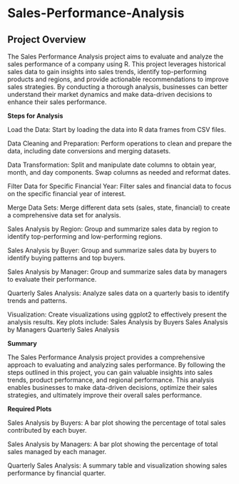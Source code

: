# Sales-Performance-Analysis

## Project Overview
The Sales Performance Analysis project aims to evaluate and analyze the sales performance of a company using R. This project leverages historical sales data to gain insights into sales trends, identify top-performing products and regions, and provide actionable recommendations to improve sales strategies. By conducting a thorough analysis, businesses can better understand their market dynamics and make data-driven decisions to enhance their sales performance.

**Steps for Analysis**


Load the Data: Start by loading the data into R data frames from CSV files.

Data Cleaning and Preparation: Perform operations to clean and prepare the data, including date conversions and merging datasets.

Data Transformation: Split and manipulate date columns to obtain year, month, and day components. Swap columns as needed and reformat dates.

Filter Data for Specific Financial Year: Filter sales and financial data to focus on the specific financial year of interest.

Merge Data Sets: Merge different data sets (sales, state, financial) to create a comprehensive data set for analysis.

Sales Analysis by Region: Group and summarize sales data by region to identify top-performing and low-performing regions.

Sales Analysis by Buyer: Group and summarize sales data by buyers to identify buying patterns and top buyers.

Sales Analysis by Manager: Group and summarize sales data by managers to evaluate their performance.

Quarterly Sales Analysis: Analyze sales data on a quarterly basis to identify trends and patterns.

Visualization: Create visualizations using ggplot2 to effectively present the analysis results. Key plots include:
Sales Analysis by Buyers
Sales Analysis by Managers
Quarterly Sales Analysis

**Summary**

The Sales Performance Analysis project provides a comprehensive approach to evaluating and analyzing sales performance. By following the steps outlined in this project, you can gain valuable insights into sales trends, product performance, and regional performance. This analysis enables businesses to make data-driven decisions, optimize their sales strategies, and ultimately improve their overall sales performance.

**Required Plots**

Sales Analysis by Buyers: A bar plot showing the percentage of total sales contributed by each buyer.

Sales Analysis by Managers: A bar plot showing the percentage of total sales managed by each manager.

Quarterly Sales Analysis: A summary table and visualization showing sales performance by financial quarter.


